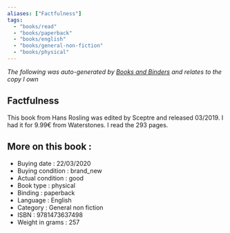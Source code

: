 ```yaml
---
aliases: ["Factfulness"] 
tags: 
  - "books/read" 
  - "books/paperback" 
  - "books/english"
  - "books/general-non-fiction"
  - "books/physical"
---
```


_The following was auto-generated by [Books and Binders](Books%20and%20Binders.md) and relates to the copy I own_
## Factfulness
This book from Hans Rosling was edited by Sceptre and released 03/2019. I had it for 9.99€ from Waterstones. I read the 293 pages.

## More on this book :
- Buying date : 22/03/2020
- Buying condition : brand_new
- Actual condition : good
- Book type : physical
- Binding : paperback
- Language : English
- Category : General non fiction
- ISBN : 9781473637498
- Weight in grams : 257
